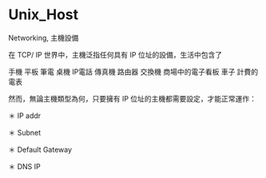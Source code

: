 # Unix_Host
Networking, 主機設備

在 TCP/ IP 世界中，主機泛指任何具有 IP 位址的設備，生活中包含了 

手機
平板
筆電
桌機
IP電話
傳真機
路由器
交換機
商場中的電子看板
車子
計費的電表

然而，無論主機類型為何，只要擁有 IP 位址的主機都需要設定，才能正常運作：

＊ IP addr

＊ Subnet

＊ Default Gateway

＊ DNS IP
